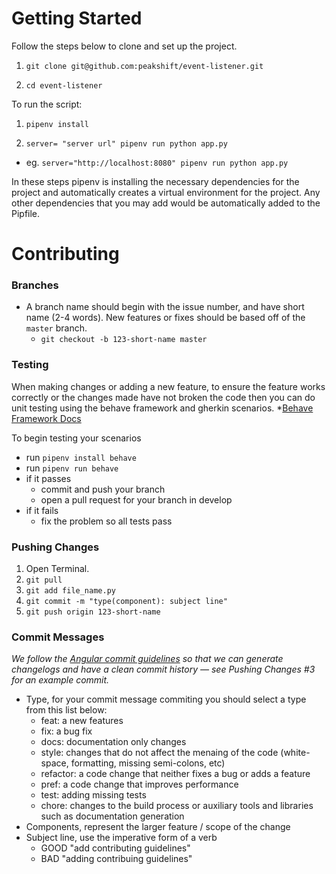 # Getting Started

Follow the steps below to clone and set up the project.

1. `git clone git@github.com:peakshift/event-listener.git`

2. `cd event-listener`


To run the script:
1. `pipenv install`

2. `server= "server url" pipenv run python app.py`
  - eg. `server="http://localhost:8080" pipenv run python app.py`

In these steps pipenv is installing the necessary dependencies for the project and automatically creates a virtual environment for the project. Any other dependencies that you may add would be automatically added to the Pipfile.

# Contributing

### Branches
- A branch name should begin with the issue number, and have short name (2-4 words). New features or fixes should be based off of the `master` branch.
  - `git checkout -b 123-short-name master`

### Testing
When making changes or adding a new feature, to ensure the feature works correctly or the changes made have not broken the code then you can do unit testing using the behave framework and gherkin scenarios.
*[Behave Framework Docs](https://behave.readthedocs.io/en/latest/) 

To begin testing your scenarios
- run `pipenv install behave`
- run `pipenv run behave`
- if it passes
  - commit and push your branch
  - open a pull request for your branch in develop
- if it fails
  - fix the problem so all tests pass

### Pushing Changes
1. Open Terminal.
2. `git pull`
3. `git add file_name.py`
4. `git commit -m "type(component): subject line"`
5. `git push origin 123-short-name `

### Commit Messages

*We follow the [Angular commit guidelines](https://github.com/angular/angular.js/blob/master/DEVELOPERS.md#-git-commit-guidelines) so that we can generate changelogs and have a clean commit history — see Pushing Changes #3 for an example commit.*

- Type, for your commit message commiting you should select a type from this list below:
  - feat: a new features
  - fix: a bug fix
  - docs: documentation only changes
  - style: changes that do not affect the menaing of the code (white-space, formatting, missing semi-colons, etc)
  - refactor: a code change that neither fixes a bug or adds a feature
  - pref: a code change that improves performance
  - test: adding missing tests
  - chore: changes to the build process or auxiliary tools and libraries such as documentation generation
- Components, represent the larger feature / scope of the change
- Subject line, use the imperative form of a verb
  - GOOD "add contributing guidelines"
  - BAD "adding contribuing guidelines"
